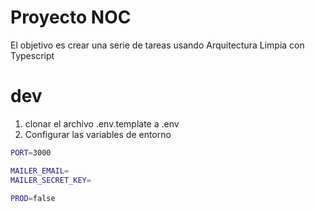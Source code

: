 # Proyecto NOC

El objetivo es crear una serie de tareas usando Arquitectura Limpia con Typescript

# dev

1. clonar el archivo .env.template a .env
2. Configurar las variables de entorno

```bash
PORT=3000

MAILER_EMAIL=
MAILER_SECRET_KEY=

PROD=false
```
